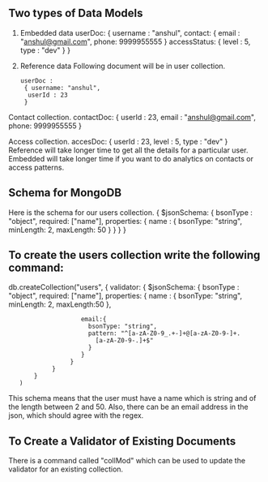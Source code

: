 ## Two types of Data Models
1. Embedded data 
     userDoc: 
        { 
            username : "anshul",
            contact: { 
                email : "anshul@gmail.com", 
                phone: 9999955555 } 
                accessStatus: { level : 5, type : "dev" } }

                 
2. Reference data Following document will be in user collection.

       userDoc :
        { username: "anshul",
         userId : 23 
        } 
        
Contact collection.
       contactDoc: {
         userId : 23, 
         email : "anshul@gmail.com",
         phone: 9999955555 
    } 
    
Access collection.
     accesDoc: 
     {
         userId : 23,
         level : 5,
         type : "dev" 
     }
Reference will take longer time to get all the details for a particular user.
Embedded will take longer time if you want to do analytics on contacts or access patterns.


## Schema for MongoDB
Here is the schema for our 
       users collection.
        {
           $jsonSchema: 
           { bsonType : "object", required: ["name"], properties:
            { name : 
            { bsonType: "string", minLength: 2, maxLength: 50 } } } }


## To create the users collection write the following command:

db.createCollection("users", { validator:
                          { $jsonSchema: { bsonType : 
                             "object", required: ["name"],
                        properties: { name : { bsonType: "string", 
                        minLength: 2, maxLength:50 },

                        email:{ 
                          bsonType: "string", 
                          pattern: "^[a-zA-Z0-9_.+-]+@[a-zA-Z0-9-]+. 
                            [a-zA-Z0-9-.]+$"
                          }
                        }
                     }
                }
           }
       )

This schema means that the user must have a name which is string and of the length between 2 and 50. Also, there can be an email address in the json, which should agree with the regex.

## To Create a Validator of Existing Documents
There is a command called "collMod" which can be used to update the validator for an existing collection.